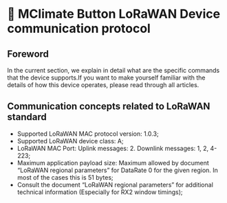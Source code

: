 # 📖 MClimate Button LoRaWAN Device communication protocol

## Foreword <a href="#foreword" id="foreword"></a>

In the current section, we explain in detail what are the specific commands that the device supports.If you want to make yourself familiar with the details of how this device operates, please read through all articles.

## Communication concepts related to LoRaWAN standard <a href="#communication-concepts-related-to-lorawan-standard" id="communication-concepts-related-to-lorawan-standard"></a>

* Supported LoRaWAN MAC protocol version: 1.0.3;
* Supported LoRaWAN device class: A;
* LoRaWAN MAC Port: Uplink messages: 2. Downlink messages: 1, 2, 4-223;
* Maximum application payload size: Maximum allowed by document “LoRaWAN regional parameters” for DataRate 0 for the given region. In most of the cases this is 51 bytes;
* Consult the document “LoRaWAN regional parameters” for additional technical information (Especially for RX2 window timings);

